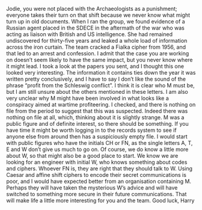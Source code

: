 Jodie, you were not placed with the Archaeologists as a punishment; everyone takes their turn on that shift because we never know what might turn up in old documents. When I ran the group, we found evidence of a Russian agent placed in the SDECE in the aftermath of the war who was acting as liaison with British and US intelligence. She had remained undiscovered for thirty-five years and leaked a whole load of information across the iron curtain. The team cracked a Fialka cipher from 1956, and that led to an arrest and confession. I admit that the case you are working on doesn’t seem likely to have the same impact, but you never know where it might lead. I took a look at the papers you sent, and I thought this one looked very interesting. The information it contains ties down the year it was written pretty conclusively, and I have to say I don’t like the sound of the phrase “profit from the Schleswig conflict”.
I think it is clear who M must be, but I am still unsure about the others mentioned in these letters. I am also very unclear why M might have been involved in what looks like a conspiracy aimed at wartime profiteering. I checked, and there is nothing on file from the period to suggest that this was suspected. Indeed there was nothing on file at all, which, thinking about it is slightly strange. M was a public figure and of definite interest, so there should be something. If you have time it might be worth logging in to the records system to see if anyone else from around then has a suspiciously empty file. I would start with public figures who have the initials CH or FN, as the single letters A, T, E and W don’t give us much to go on.
Of course, we do know a little more about W, so that might also be a good place to start. We know we are looking for an engineer with initial W, who knows something about codes and ciphers. Whoever FN is, they are right that they should talk to W. Using Caesar and affine shift ciphers to encode their secret communications is poor, and I would have expected better from an organisation containing M. Perhaps they will have taken the mysterious W’s advice and will have switched to something more secure in their future communications. That will make life a little more interesting for you and the team.
Good luck,
Harry